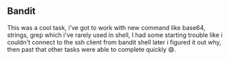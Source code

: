 ## Bandit

This was a cool task, i've got to work with new command like base64, strings, grep which i've rarely used in shell, I had some starting trouble like i couldn't connect to the ssh client from bandit shell later i figured it out why, then past that other tasks were able to complete quickly 😄.
